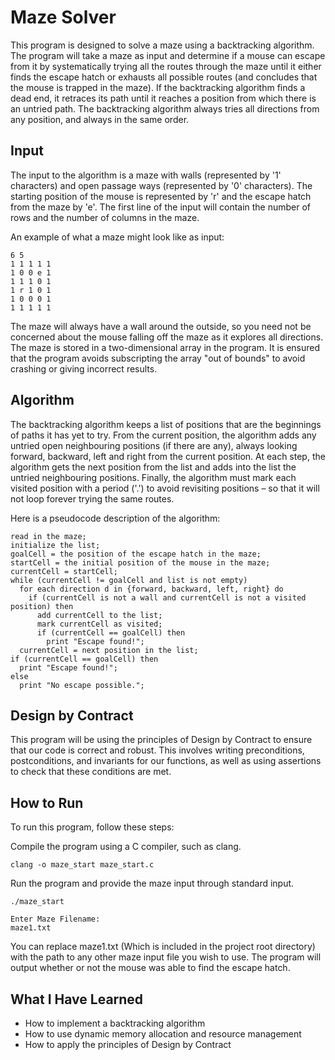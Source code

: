 # Maze Solver
This program is designed to solve a maze using a backtracking algorithm. The program will take a maze as input and determine if a mouse can escape from it by systematically trying all the routes through the maze until it either finds the escape hatch or exhausts all possible routes (and concludes that the mouse is trapped in the maze). If the backtracking algorithm finds a dead end, it retraces its path until it reaches a position from which there is an untried path. The backtracking algorithm always tries all directions from any position, and always in the same order.

## Input
The input to the algorithm is a maze with walls (represented by '1' characters) and open passage ways (represented by '0' characters). The starting position of the mouse is represented by 'r' and the escape hatch from the maze by 'e'. The first line of the input will contain the number of rows and the number of columns in the maze.

An example of what a maze might look like as input:

    6 5
    1 1 1 1 1
    1 0 0 e 1
    1 1 1 0 1
    1 r 1 0 1
    1 0 0 0 1
    1 1 1 1 1
The maze will always have a wall around the outside, so you need not be concerned about the mouse falling off the maze as it explores all directions. The maze is stored in a two-dimensional array in the program. It is ensured that the program avoids subscripting the array "out of bounds" to avoid crashing or giving incorrect results.

## Algorithm
The backtracking algorithm keeps a list of positions that are the beginnings of paths it has yet to try. From the current position, the algorithm adds any untried open neighbouring positions (if there are any), always looking forward, backward, left and right from the current position. At each step, the algorithm gets the next position from the list and adds into the list the untried neighbouring positions. Finally, the algorithm must mark each visited position with a period ('.') to avoid revisiting positions – so that it will not loop forever trying the same routes.

Here is a pseudocode description of the algorithm:


    read in the maze;
    initialize the list;
    goalCell = the position of the escape hatch in the maze;
    startCell = the initial position of the mouse in the maze;
    currentCell = startCell;
    while (currentCell != goalCell and list is not empty)
      for each direction d in {forward, backward, left, right} do
        if (currentCell is not a wall and currentCell is not a visited position) then
          add currentCell to the list;
          mark currentCell as visited;
          if (currentCell == goalCell) then
            print "Escape found!";
      currentCell = next position in the list;
    if (currentCell == goalCell) then
      print "Escape found!";
    else
      print "No escape possible.";

## Design by Contract

This program will be using the principles of Design by Contract to ensure that our code is correct and robust. This involves writing preconditions, postconditions, and invariants for our functions, as well as using assertions to check that these conditions are met.

## How to Run
To run this program, follow these steps:

Compile the program using a C compiler, such as clang.
    
    clang -o maze_start maze_start.c

Run the program and provide the maze input through standard input.

    ./maze_start
        
    Enter Maze Filename:
    maze1.txt

You can replace maze1.txt (Which is included in the project root directory) with the path to any other maze input file you wish to use.
The program will output whether or not the mouse was able to find the escape hatch.

## What I Have Learned

- How to implement a backtracking algorithm
- How to use dynamic memory allocation and resource management
- How to apply the principles of Design by Contract

